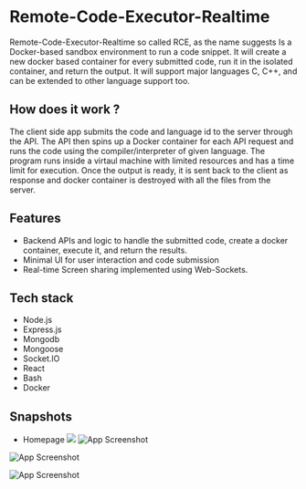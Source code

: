 # Remote-Code-Executor-Realtime

Remote-Code-Executor-Realtime so called RCE,
as the name suggests Is a Docker-based sandbox
environment to run a code snippet. It will create a new docker based container for every submitted code, run it in the isolated container, and return the output. It will support major languages C, C++, and can be extended to other language support too.

## How does it work ?

The client side app submits the code and language id to the server through the API. The API then spins up a Docker container for each API request and runs the code using the compiler/interpreter of given language. The program runs inside a virtaul machine with limited resources and has a time limit for execution. Once the output is ready, it is sent back to the client as response and docker container is destroyed with all the files from the server.

## Features

- Backend APIs and logic to handle the submitted code, create a docker container, execute it, and return the results.
- Minimal UI for user interaction and code submission
- Real-time Screen sharing implemented using Web-Sockets.

## Tech stack

- Node.js
- Express.js
- Mongodb
- Mongoose
- Socket.IO
- React
- Bash
- Docker

## Snapshots

- Homepage
  ![](/home/sammy/Documents/Projects/RCEmain/client/src/Assests/RCE-Home.png)
  ![App Screenshot](https://via.placeholder.com/468x300?text=App+Screenshot+Here)

![App Screenshot](https://via.placeholder.com/468x300?text=App+Screenshot+Here)

![App Screenshot](https://via.placeholder.com/468x300?text=App+Screenshot+Here)
